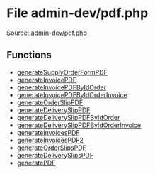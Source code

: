File admin-dev/pdf.php
=========

Source: [admin-dev/pdf.php](https://github.com/PrestaShop/PrestaShop/blob/1.5.0.5/admin-dev/pdf.php)



Functions
---------

* [generateSupplyOrderFormPDF](function.generateSupplyOrderFormPDF.md)
* [generateInvoicePDF](function.generateInvoicePDF.md)
* [generateInvoicePDFByIdOrder](function.generateInvoicePDFByIdOrder.md)
* [generateInvoicePDFByIdOrderInvoice](function.generateInvoicePDFByIdOrderInvoice.md)
* [generateOrderSlipPDF](function.generateOrderSlipPDF.md)
* [generateDeliverySlipPDF](function.generateDeliverySlipPDF.md)
* [generateDeliverySlipPDFByIdOrder](function.generateDeliverySlipPDFByIdOrder.md)
* [generateDeliverySlipPDFByIdOrderInvoice](function.generateDeliverySlipPDFByIdOrderInvoice.md)
* [generateInvoicesPDF](function.generateInvoicesPDF.md)
* [generateInvoicesPDF2](function.generateInvoicesPDF2.md)
* [generateOrderSlipsPDF](function.generateOrderSlipsPDF.md)
* [generateDeliverySlipsPDF](function.generateDeliverySlipsPDF.md)
* [generatePDF](function.generatePDF.md)
